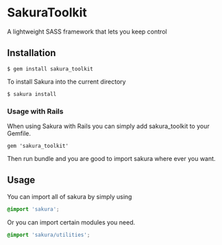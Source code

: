 # SakuraToolkit
A lightweight SASS framework that lets you keep control

## Installation
```
$ gem install sakura_toolkit
```
To install Sakura into the current directory
```
$ sakura install
```

### Usage with Rails
When using Sakura with Rails you can simply add sakura_toolkit to your Gemfile.
```
gem 'sakura_toolkit'
```
Then run bundle and you are good to import sakura where ever you want.

## Usage
You can import all of sakura by simply using
```scss
@import 'sakura';
```
Or you can import certain modules you need.
```scss
@import 'sakura/utilities';
```
